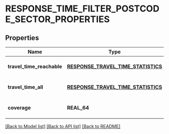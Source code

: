 # RESPONSE_TIME_FILTER_POSTCODE_SECTOR_PROPERTIES

## Properties
Name | Type | Description | Notes
------------ | ------------- | ------------- | -------------
**travel_time_reachable** | [**RESPONSE_TRAVEL_TIME_STATISTICS**](ResponseTravelTimeStatistics.md) |  | [optional] [default to null]
**travel_time_all** | [**RESPONSE_TRAVEL_TIME_STATISTICS**](ResponseTravelTimeStatistics.md) |  | [optional] [default to null]
**coverage** | **REAL_64** |  | [optional] [default to null]

[[Back to Model list]](../README.md#documentation-for-models) [[Back to API list]](../README.md#documentation-for-api-endpoints) [[Back to README]](../README.md)


